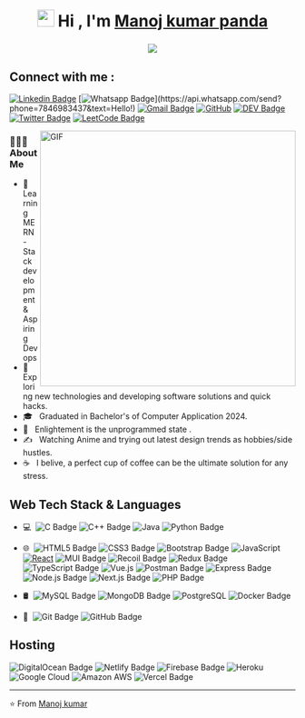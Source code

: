 <h1 align="center"><img src="https://raw.githubusercontent.com/iampavangandhi/iampavangandhi/master/gifs/Hi.gif" width="30px"> Hi ,  I'm <a href="https://www.linkedin.com/in/manoj-kumar-panda-527089272
/" target="_blank"> Manoj kumar panda </a></h1>
<h3 align="center"> <img src="https://readme-typing-svg.herokuapp.com?color=0357F7&lines=Full+Stack+Developer+%3A)" /> </h3>

## Connect with me :

[![Linkedin Badge](https://img.shields.io/badge/-LinkedIn-blue?style=flat-square&logo=Linkedin&logoColor=white&link=https://www.linkedin.com/in/manoj-kumar-panda-527089272/)](https://www.linkedin.com/in/manoj-kumar-panda-527089272/)
[![Whatsapp Badge](https://img.shields.io/badge/-Whatsapp-4CA143?style=flat-square&labelColor=4CA143&logo=whatsapp&logoColor=white&link=https://api.whatsapp.com/send?phone=7846983437&text=Hello!)](https://api.whatsapp.com/send?phone=7846983437&text=Hello!)
[![Gmail Badge](https://img.shields.io/badge/-Gmail-c14438?style=flat-square&logo=Gmail&logoColor=white&link=mailto:Pandamanoj872@gmail.com)](mailto:Pandamanoj872@gmail.com)
[![GitHub](https://img.shields.io/badge/-GitHub-181717?style=flat-square&logo=github&link=https://github.com/Killuax007/)](https://github.com/Killuax007/)
[![DEV Badge](https://img.shields.io/badge/-DEV.to-000?style=flat-square&logo=dev.to&logoColor=white&link=https://dev.to/code_craft)](https://dev.to/code_craft)
[![Twitter Badge](https://img.shields.io/badge/-Twitter-1da1f2?style=flat-square&labelColor=1da1f2&logo=twitter&logoColor=white&link=https://x.com/Killuax_007/)](https://x.com/Killuax_007/)
[![LeetCode Badge](https://img.shields.io/badge/LeetCode-FFA116?logo=leetcode&logoColor=fff&style=flat&link=https://leetcode.com/pandamanoj872/)](https://leetcode.com/pandamanoj)

<img align="right" alt="GIF" width="450px" src="https://media.giphy.com/media/836HiJc7pgzy8iNXCn/giphy.gif" />


### 👨🏻‍💻 About Me

- 🔭 &nbsp; Learning MERN -Stack development & Aspiring Devops
- 🤔 &nbsp; Exploring new technologies and developing software solutions and quick hacks.
- 🎓 &nbsp; Graduated in Bachelor's of Computer Application 2024.
- 🌱 &nbsp; Enlightement is the unprogrammed state  .
- ✍️ &nbsp; Watching Anime and trying out latest design trends as hobbies/side hustles.
- ☕ &nbsp; I belive, a perfect cup of coffee can be the ultimate solution for any stress.

## Web Tech Stack & Languages

- 💻 &#160;![C Badge](https://img.shields.io/badge/C-A8B9CC?logo=c&logoColor=fff&style=flat)
  ![C++ Badge](https://img.shields.io/badge/C%2B%2B-00599C?logo=cplusplus&logoColor=fff&style=flat)
  ![Java](https://img.shields.io/badge/-Java-333333?style=flat&logo=Java&logoColor=007396)
  ![Python Badge](https://img.shields.io/badge/Python-3776AB?logo=python&logoColor=fff&style=flat)

- 🌐 &#160;![HTML5 Badge](https://img.shields.io/badge/HTML5-E34F26?logo=html5&logoColor=fff&style=flat)
  ![CSS3 Badge](https://img.shields.io/badge/CSS3-1572B6?logo=css3&logoColor=fff&style=flat)
  ![Bootstrap Badge](https://img.shields.io/badge/Bootstrap-7952B3?logo=bootstrap&logoColor=fff&style=flat)
  ![JavaScript](https://img.shields.io/badge/-JavaScript-black?style=flat-square&logo=javascript)
  [![React](https://img.shields.io/badge/-React-black?style=flat-square&logo=react&link=https://github.com/LuizCarlosAbbott/)](https://github.com/LuizCarlosAbbott/)
  ![MUI Badge](https://img.shields.io/badge/MUI-007FFF?logo=mui&logoColor=fff&style=flat)
  ![Recoil Badge](https://img.shields.io/badge/Recoil-3578E5?logo=recoil&logoColor=fff&style=flat)
  ![Redux Badge](https://img.shields.io/badge/Redux-764ABC?logo=redux&logoColor=fff&style=flat)
  ![TypeScript Badge](https://img.shields.io/badge/TypeScript-3178C6?logo=typescript&logoColor=fff&style=flat)
  ![Vue.js](https://img.shields.io/badge/-Vuejs-black?style=flat-square&logo=vue.js)
  ![Postman Badge](https://img.shields.io/badge/Postman-FF6C37?logo=postman&logoColor=fff&style=flat)
  ![Express Badge](https://img.shields.io/badge/Express-000?logo=express&logoColor=fff&style=flat)
  ![Node.js Badge](https://img.shields.io/badge/Node.js-5FA04E?logo=nodedotjs&logoColor=fff&style=flat)
  ![Next.js Badge](https://img.shields.io/badge/Next.js-000?logo=nextdotjs&logoColor=fff&style=flat)
  ![PHP Badge](https://img.shields.io/badge/PHP-777BB4?logo=php&logoColor=fff&style=flat)

- 🛢 &#160;![MySQL Badge](https://img.shields.io/badge/MySQL-4479A1?logo=mysql&logoColor=fff&style=flat)
  ![MongoDB Badge](https://img.shields.io/badge/MongoDB-47A248?logo=mongodb&logoColor=fff&style=flat)
  ![PostgreSQL](https://img.shields.io/badge/-PostgreSQL-336791?style=flat-square&logo=postgresql)
  ![Docker Badge](https://img.shields.io/badge/Docker-2496ED?logo=docker&logoColor=fff&style=flat)
- 🔧 &#160;![Git Badge](https://img.shields.io/badge/Git-F05032?logo=git&logoColor=fff&style=flat)
  ![GitHub Badge](https://img.shields.io/badge/GitHub-181717?logo=github&logoColor=fff&style=flat)

## Hosting

![DigitalOcean Badge](https://img.shields.io/badge/DigitalOcean-0080FF?logo=digitalocean&logoColor=fff&style=flat)
![Netlify Badge](https://img.shields.io/badge/Netlify-00C7B7?logo=netlify&logoColor=fff&style=flat)
![Firebase Badge](https://img.shields.io/badge/Firebase-FFCA28?logo=firebase&logoColor=000&style=flat)
![Heroku](https://img.shields.io/badge/-Heroku-430098?style=flat-square&logo=heroku)
![Google Cloud](https://img.shields.io/badge/Google%20Cloud-black?style=flat-square&logo=google-cloud)
![Amazon AWS](https://img.shields.io/badge/Amazon%20AWS-232F3E?style=flat-square&logo=amazon-aws)
![Vercel Badge](https://img.shields.io/badge/Vercel-000?logo=vercel&logoColor=fff&style=flat)

---

⭐️ From [Manoj kumar](https://github.com/Killuax007)
